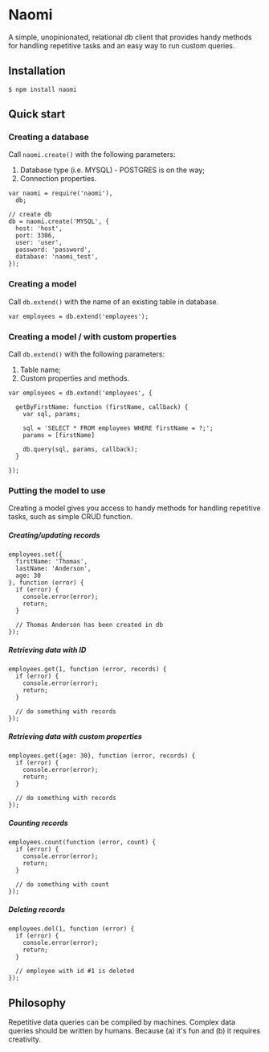 # Naomi

A simple, unopinionated, relational db client that provides handy methods for handling repetitive tasks and an easy way to run custom queries.

## Installation

```
$ npm install naomi
```

## Quick start

### Creating a database

Call `naomi.create()` with the following parameters:

1. Database type (i.e. MYSQL) - POSTGRES is on the way;
2. Connection properties.

```
var naomi = require('naomi'),
  db;

// create db
db = naomi.create('MYSQL', {
  host: 'host',
  port: 3306,
  user: 'user',
  password: 'password',
  database: 'naomi_test',
});
```

### Creating a model

Call `db.extend()` with the name of an existing table in database.

```
var employees = db.extend('employees');
```

### Creating a model / with custom properties

Call `db.extend()` with the following parameters:

1. Table name;
2. Custom properties and methods.

```
var employees = db.extend('employees', {

  getByFirstName: function (firstName, callback) {
    var sql, params;

    sql = 'SELECT * FROM employees WHERE firstName = ?;';
    params = [firstName]

    db.query(sql, params, callback);
  }

});
```

### Putting the model to use

Creating a model gives you access to handy methods for handling repetitive tasks, such as simple CRUD function.

##### Creating/updating records

```
employees.set({
  firstName: 'Thomas',
  lastName: 'Anderson',
  age: 30
}, function (error) {
  if (error) {
    console.error(error);
    return;
  }

  // Thomas Anderson has been created in db
});
```

##### Retrieving data with ID

```
employees.get(1, function (error, records) {
  if (error) {
    console.error(error);
    return;
  }

  // do something with records
});
```

##### Retrieving data with custom properties

```
employees.get({age: 30}, function (error, records) {
  if (error) {
    console.error(error);
    return;
  }

  // do something with records
});
```

##### Counting records

```
employees.count(function (error, count) {
  if (error) {
    console.error(error);
    return;
  }

  // do something with count
});
```

##### Deleting records

```
employees.del(1, function (error) {
  if (error) {
    console.error(error);
    return;
  }

  // employee with id #1 is deleted
});
```

## Philosophy

Repetitive data queries can be compiled by machines. Complex data queries should be written by humans. Because (a) it's fun and (b) it requires creativity.
